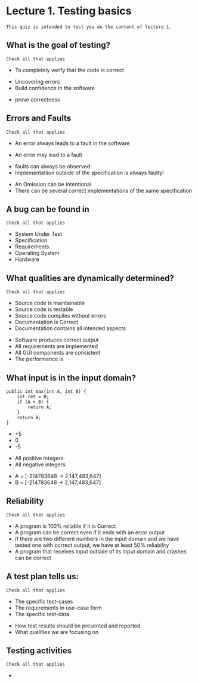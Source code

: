 # Lecture 1. Testing basics
	This quiz is intended to test you on the content of lecture 1.

## What is the goal of testing?
	Check all that applies
 - To completely verify that the code is correct
 + Uncovering errors
 + Build confidence in the software
 - prove correctness
 
## Errors and Faults
	Check all that applies
 - An error always leads to a fault in the software
 + An error may lead to a fault
 - faults can always be observed
 - Implementatiion outside of the specification is always faulty!
 + An Omission can be intentional
 + There can be several correct implementations of the same specification
 
## A bug can be found in
	Check all that applies
 + System Under Test
 + Specification
 + Requirements
 + Operating System
 + Hardware

## What qualities are dynamically determined?
	Check all that applies
 - Source code is maintainable
 - Source code is testable
 - Source code compiles without errors
 - Documentation is Correct
 - Documentation contains all intended aspects
 + Software produces correct output
 + All requirements are implemented
 + All GUI components are consistent
 + The performance is 

## What input is in the input domain?
	public int max(int A, int B) {
		int ret = B;
		if (A > B) {
			return A;
		}
		return B;
	}
 + +5
 + 0
 + -5
 - All positive integers
 - All negative integers
 + A = [-214783648 -> 2,147,483,647]
 + B = [-214783648 -> 2,147,483,647]
 
## Reliability
	Check all that applies
 + A program is 100% reliable if it is Correct
 + A program can be correct even if it ends with an error output
 + If there are two different numbers in the input domain and we have tested one with correct output, we have at least 50% reliability
 + A program that receives input outside of its input domain and crashes can be correct
 
## A test plan tells us:
	Check all that applies
 - The specific test-cases
 - The requirements in use-case form
 - The specific test-data
 + How test results should be presented and reported.
 + What qualities we are focusing on
 
## Testing activities
	Check all that applies
 + 
